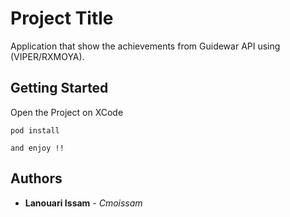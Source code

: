 # Project Title

Application that show the achievements from Guidewar API using (VIPER/RXMOYA).

## Getting Started

Open the Project on XCode

```
pod install
```

```
and enjoy !!
```

## Authors

* **Lanouari Issam** - *Cmoissam*
